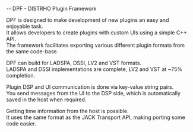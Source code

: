 -- DPF - DISTRHO Plugin Framework

DPF is designed to make development of new plugins an easy and enjoyable task.<br/>
It allows developers to create plugins with custom UIs using a simple C++ API.<br/>
The framework facilitates exporting various different plugin formats from the same code-base.<br/>

DPF can build for LADSPA, DSSI, LV2 and VST formats.<br/>
LADSPA and DSSI implementations are complete, LV2 and VST at ~75% completion.<br/>


Plugin DSP and UI communication is done via key-value string pairs.<br/>
You send messages from the UI to the DSP side, which is automatically saved in the host when required.<br/>

Getting time information from the host is possible.<br/>
It uses the same format as the JACK Transport API, making porting some code easier.<br/>

